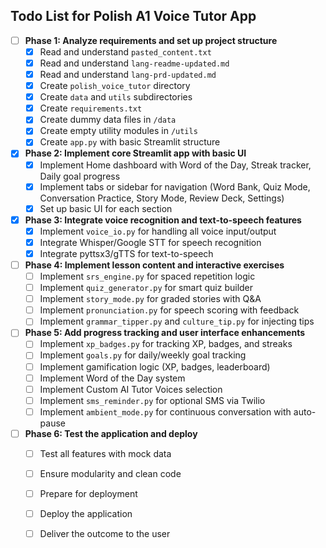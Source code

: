 
## Todo List for Polish A1 Voice Tutor App

- [ ] **Phase 1: Analyze requirements and set up project structure**
  - [x] Read and understand `pasted_content.txt`
  - [x] Read and understand `lang-readme-updated.md`
  - [x] Read and understand `lang-prd-updated.md`
  - [x] Create `polish_voice_tutor` directory
  - [x] Create `data` and `utils` subdirectories
  - [x] Create `requirements.txt`
  - [x] Create dummy data files in `/data`
  - [x] Create empty utility modules in `/utils`
  - [x] Create `app.py` with basic Streamlit structure

- [x] **Phase 2: Implement core Streamlit app with basic UI**
  - [x] Implement Home dashboard with Word of the Day, Streak tracker, Daily goal progress
  - [x] Implement tabs or sidebar for navigation (Word Bank, Quiz Mode, Conversation Practice, Story Mode, Review Deck, Settings)
  - [x] Set up basic UI for each section

- [x] **Phase 3: Integrate voice recognition and text-to-speech features**
  - [x] Implement `voice_io.py` for handling all voice input/output
  - [x] Integrate Whisper/Google STT for speech recognition
  - [x] Integrate pyttsx3/gTTS for text-to-speech

- [ ] **Phase 4: Implement lesson content and interactive exercises**
  - [ ] Implement `srs_engine.py` for spaced repetition logic
  - [ ] Implement `quiz_generator.py` for smart quiz builder
  - [ ] Implement `story_mode.py` for graded stories with Q&A
  - [ ] Implement `pronunciation.py` for speech scoring with feedback
  - [ ] Implement `grammar_tipper.py` and `culture_tip.py` for injecting tips

- [ ] **Phase 5: Add progress tracking and user interface enhancements**
  - [ ] Implement `xp_badges.py` for tracking XP, badges, and streaks
  - [ ] Implement `goals.py` for daily/weekly goal tracking
  - [ ] Implement gamification logic (XP, badges, leaderboard)
  - [ ] Implement Word of the Day system
  - [ ] Implement Custom AI Tutor Voices selection
  - [ ] Implement `sms_reminder.py` for optional SMS via Twilio
  - [ ] Implement `ambient_mode.py` for continuous conversation with auto-pause

- [ ] **Phase 6: Test the application and deploy**
  - [ ] Test all features with mock data
  - [ ] Ensure modularity and clean code
  - [ ] Prepare for deployment
  - [ ] Deploy the application
  - [ ] Deliver the outcome to the user


